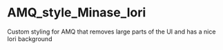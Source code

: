 # AMQ_style_Minase_Iori
Custom styling for AMQ that removes large parts of the UI and has a nice Iori background
